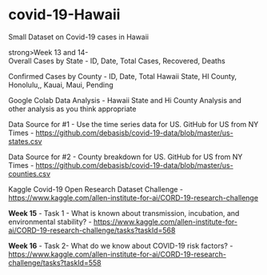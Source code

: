 # covid-19-Hawaii
Small Dataset on Covid-19  cases in Hawaii

strong>Week 13 and 14-</strong>  
Overall Cases by State - ID, Date, Total Cases, Recovered, Deaths

Confirmed Cases by County - ID, Date, Total Hawaii State, HI County, Honolulu,, Kauai, Maui, Pending 

Google Colab Data Analysis - Hawaii State and Hi County Analysis and other analysis as you think appropriate

Data Source for #1 - Use the time series data for US. GitHub for US from NY Times - https://github.com/debasisb/covid-19-data/blob/master/us-states.csv

Data Source for #2 - County breakdown for US. GitHub for US from NY Times - https://github.com/debasisb/covid-19-data/blob/master/us-counties.csv

Kaggle Covid-19 Open Research Dataset Challenge - https://www.kaggle.com/allen-institute-for-ai/CORD-19-research-challenge

<strong>Week 15</strong> - Task 1 - What is known about transmission, incubation, and environmental stability? - https://www.kaggle.com/allen-institute-for-ai/CORD-19-research-challenge/tasks?taskId=568

<strong>Week 16</strong> - Task 2- What do we know about COVID-19 risk factors? - https://www.kaggle.com/allen-institute-for-ai/CORD-19-research-challenge/tasks?taskId=558
